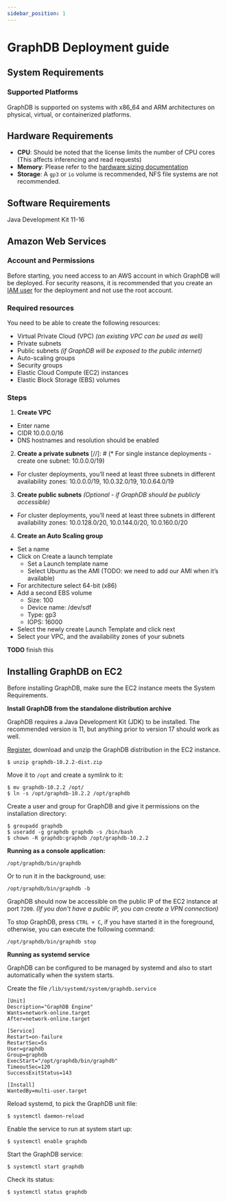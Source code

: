 ```yaml
---
sidebar_position: 1
---
```


# GraphDB Deployment guide

## System Requirements

### Supported Platforms

GraphDB is supported on systems with x86_64 and ARM architectures on physical, virtual, or containerized platforms.

## Hardware Requirements
* **CPU**: Should be noted that the license limits the number of CPU cores (This affects inferencing and read requests)
* **Memory**: Please refer to the [hardware sizing documentation](https://graphdb.ontotext.com/documentation/10.2/requirements.html#hardware-sizing)
* **Storage**: A `gp3` or `io` volume is recommended, NFS file systems are not recommended.

## Software Requirements
Java Development Kit 11-16

## Amazon Web Services
### Account and Permissions
Before starting, you need access to an AWS account in which GraphDB will be deployed.
For security reasons, it is recommended that you create an [IAM user](https://docs.aws.amazon.com/IAM/latest/UserGuide/id_users.html) 
for the deployment and not use the root account.

### Required resources

You need to be able to create the following resources:

* Virtual Private Cloud (VPC) _(an existing VPC can be used as well)_
* Private subnets
* Public subnets _(if GraphDB will be exposed to the public internet)_
* Auto-scaling groups
* Security groups
* Elastic Cloud Compute (EC2) instances
* Elastic Block Storage (EBS) volumes


### Steps 
1. **Create VPC**
* Enter name
* CIDR 10.0.0.0/16
* DNS hostnames and resolution should be enabled
2. **Create a private subnets**
[//]: # (* For single instance deployments - create one subnet: 10.0.0.0/19)
* For cluster deployments, you’ll need at least three subnets in different availability zones: 10.0.0.0/19, 10.0.32.0/19, 10.0.64.0/19
3. **Create public subnets** _(Optional - if GraphDB should be publicly accessible)_ 
* For cluster deployments, you’ll need at least three subnets in different availability zones: 10.0.128.0/20, 10.0.144.0/20, 10.0.160.0/20
4. **Create an Auto Scaling group**
* Set a name
* Click on Create a launch template
  * Set a Launch template name
  * Select Ubuntu as the AMI (TODO: we need to add our AMI when it’s available)
* For architecture select 64-bit (x86)
* Add a second EBS volume
  * Size: 100
  * Device name: /dev/sdf
  * Type: gp3
  * IOPS: 16000
* Select the newly create Launch Template and click next
* Select your VPC, and the availability zones of your subnets

**TODO** finish this



## Installing GraphDB on EC2 
Before installing GraphDB, make sure the EC2 instance meets the System Requirements.

**Install GraphDB from the standalone distribution archive**

GraphDB requires a Java Development Kit (JDK) to be installed. The recommended version is 11, but anything prior to version 17 should work as well.

[Register](https://www.ontotext.com/products/graphdb/download/), download and unzip the GraphDB distribution in the EC2 instance.

```shell
$ unzip graphdb-10.2.2-dist.zip
```

Move it to `/opt` and create a symlink to it:
```shell
$ mv graphdb-10.2.2 /opt/
$ ln -s /opt/graphdb-10.2.2 /opt/graphdb
```

Create a user and group for GraphDB and give it permissions on the installation directory:
```shell
$ groupadd graphdb
$ useradd -g graphdb graphdb -s /bin/bash
$ chown -R graphdb:graphdb /opt/graphdb-10.2.2
```

**Running as a console application:**
```shell
/opt/graphdb/bin/graphdb
```

Or to run it in the background, use:
```shell
/opt/graphdb/bin/graphdb -b
```

GraphDB should now be accessible on the public IP of the EC2 instance at port `7200`.
_(If you don't have a public IP, you can create a VPN connection)_

To stop GraphDB, press `CTRL + C`, if you have started it in the foreground, otherwise, you can execute the following command:
```shell
/opt/graphdb/bin/graphdb stop
```

**Running as systemd service**

GraphDB can be configured to be managed by systemd and also to start automatically when the system starts.

Create the file `/lib/systemd/system/graphdb.service`

```shell
[Unit]
Description="GraphDB Engine"
Wants=network-online.target
After=network-online.target

[Service]
Restart=on-failure
RestartSec=5s
User=graphdb
Group=graphdb
ExecStart="/opt/graphdb/bin/graphdb"
TimeoutSec=120
SuccessExitStatus=143

[Install]
WantedBy=multi-user.target
```

Reload systemd, to pick the GraphDB unit file:
```shell
$ systemctl daemon-reload
```

Enable the service to run at system start up:
```shell
$ systemctl enable graphdb
```

Start the GraphDB service:
```shell
$ systemctl start graphdb
```

Check its status:
```shell
$ systemctl status graphdb
```





